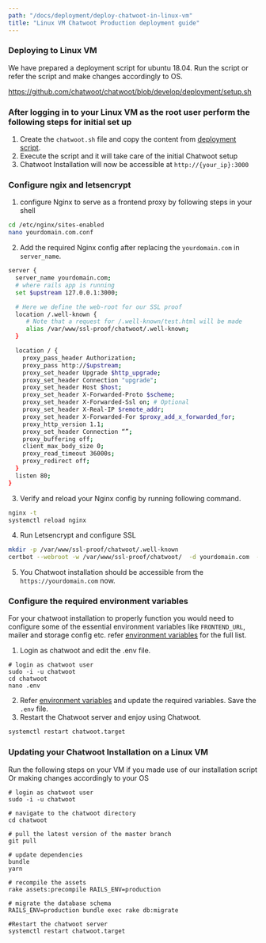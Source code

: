 ```yaml
---
path: "/docs/deployment/deploy-chatwoot-in-linux-vm"
title: "Linux VM Chatwoot Production deployment guide"
---
```



### Deploying to Linux VM

We have prepared a deployment script for ubuntu 18.04. Run the script or refer the script and make changes accordingly to OS.

https://github.com/chatwoot/chatwoot/blob/develop/deployment/setup.sh

### After logging in to your Linux VM as the root user perform the following steps for initial set up

1. Create the `chatwoot.sh` file and copy the content from [deployment script](https://github.com/chatwoot/chatwoot/blob/develop/deployment/setup.sh).
2. Execute the script and it will take care of the initial Chatwoot setup
3. Chatwoot Installation will now be accessible at `http://{your_ip}:3000`

### Configure ngix and letsencrypt

1. configure Nginx to serve as a frontend proxy by following steps in your shell

```bash
cd /etc/nginx/sites-enabled
nano yourdomain.com.conf
```

2. Add the required Nginx config after replacing the `yourdomain.com` in `server_name`.

```bash
server {
  server_name yourdomain.com;
  # where rails app is running
  set $upstream 127.0.0.1:3000;

  # Here we define the web-root for our SSL proof
  location /.well-known {
     # Note that a request for /.well-known/test.html will be made
     alias /var/www/ssl-proof/chatwoot/.well-known;
  }

  location / {
    proxy_pass_header Authorization;
    proxy_pass http://$upstream;
    proxy_set_header Upgrade $http_upgrade;
    proxy_set_header Connection "upgrade";
    proxy_set_header Host $host;
    proxy_set_header X-Forwarded-Proto $scheme;
    proxy_set_header X-Forwarded-Ssl on; # Optional
    proxy_set_header X-Real-IP $remote_addr;
    proxy_set_header X-Forwarded-For $proxy_add_x_forwarded_for;
    proxy_http_version 1.1;
    proxy_set_header Connection “”;
    proxy_buffering off;
    client_max_body_size 0;
    proxy_read_timeout 36000s;
    proxy_redirect off;
  }
  listen 80;
}
```

3. Verify and reload your Nginx config by running following command.

```sh
nginx -t
systemctl reload nginx
```

4. Run Letsencrypt and configure SSL

```sh
mkdir -p /var/www/ssl-proof/chatwoot/.well-known
certbot --webroot -w /var/www/ssl-proof/chatwoot/  -d yourdomain.com  -i nginx
```

5. You Chatwoot installation should be accessible from the `https://yourdomain.com` now.

### Configure the required environment variables

For your chatwoot installation to properly function you would need to configure some of the essential environment variables like `FRONTEND_URL`, mailer and storage config etc. refer [environment variables](https://www.chatwoot.com/docs/environment-variables) for the full list.

1. Login as chatwoot and edit the .env file.

```shell
# login as chatwoot user 
sudo -i -u chatwoot
cd chatwoot
nano .env
```
2. Refer [environment variables](https://www.chatwoot.com/docs/environment-variables) and update the required variables. Save the `.env` file.
3. Restart the Chatwoot server and enjoy using Chatwoot.

```sh
systemctl restart chatwoot.target
```

### Updating your Chatwoot Installation on a Linux VM

Run the following steps on your VM if you made use of our installation script Or making changes accordingly to your OS

```
# login as chatwoot user 
sudo -i -u chatwoot

# navigate to the chatwoot directory
cd chatwoot 

# pull the latest version of the master branch
git pull

# update dependencies 
bundle
yarn

# recompile the assets 
rake assets:precompile RAILS_ENV=production

# migrate the database schema
RAILS_ENV=production bundle exec rake db:migrate

#Restart the chatwoot server
systemctl restart chatwoot.target
```
